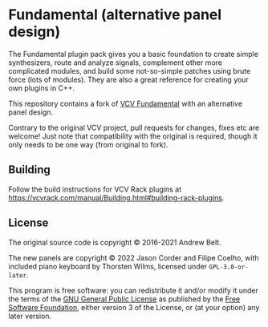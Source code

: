 # Fundamental (alternative panel design)

The Fundamental plugin pack gives you a basic foundation to create simple synthesizers,
route and analyze signals, complement other more complicated modules,
and build some not-so-simple patches using brute force (lots of modules).
They are also a great reference for creating your own plugins in C++.

This repository contains a fork of [VCV Fundamental](https://github.com/VCVRack/Fundamental) with an alternative panel design.

Contrary to the original VCV project, pull requests for changes, fixes etc are welcome!
Just note that compatibility with the original is required, though it only needs to be one way (from original to fork).

## Building

Follow the build instructions for VCV Rack plugins at https://vcvrack.com/manual/Building.html#building-rack-plugins.

## License

The original source code is copyright © 2016-2021 Andrew Belt.

The new panels are copyright © 2022 Jason Corder and Filipe Coelho, with included piano keyboard by Thorsten Wilms, licensed under `GPL-3.0-or-later`.

This program is free software: you can redistribute it and/or modify it under the terms of the [GNU General Public License](https://www.gnu.org/licenses/gpl-3.0.en.html) as published by the [Free Software Foundation](https://www.fsf.org/), either version 3 of the License, or (at your option) any later version.
